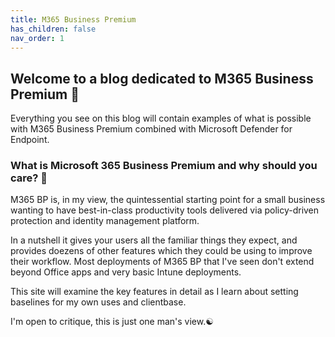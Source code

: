 ```yaml
---
title: M365 Business Premium
has_children: false
nav_order: 1
---
```


## Welcome to a blog dedicated to M365 Business Premium 💽

Everything you see on this blog will contain examples of what is possible with M365 Business Premium combined with Microsoft Defender for Endpoint.

### What is Microsoft 365 Business Premium and why should you care? 💓

M365 BP is, in my view, the quintessential starting point for a small business wanting to have best-in-class productivity tools delivered via policy-driven protection and identity management platform.

In a nutshell it gives your users all the familiar things they expect, and provides doezens of other features which they could be using to improve their workflow. Most deployments of M365 BP that I've seen don't extend beyond Office apps and very basic Intune deployments.

This site will examine the key features in detail as I learn about setting baselines for my own uses and clientbase. 

I'm open to critique, this is just one man's view.☯️
